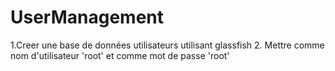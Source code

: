 # UserManagement
1.Creer une base de données utilisateurs utilisant glassfish
2. Mettre comme nom d'utilisateur 'root' et comme mot de passe 'root'
